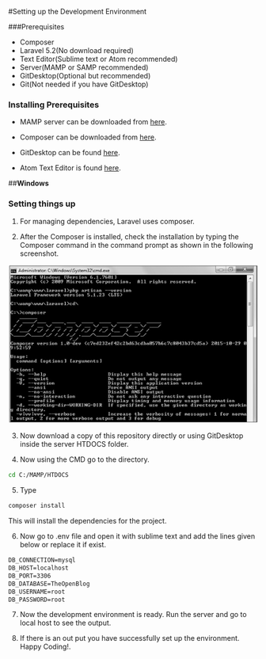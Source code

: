 #Setting up the Development Environment

###Prerequisites

- Composer
- Laravel 5.2(No download required)
- Text Editor(Sublime text or Atom recommended)
- Server(MAMP or SAMP recommended)
- GitDesktop(Optional but recommended)
- Git(Not needed if you have GitDesktop)


### **Installing Prerequisites**

- MAMP server can be downloaded from [here](https://nodejs.org/).

- Composer can be downloaded from [here](https://getcomposer.org/download/).

- GitDesktop can be found [here](https://nodejs.org/).

- Atom Text Editor is found [here](https://atom.io/).

##**Windows**

### Setting things up

1.  For managing dependencies, Laravel uses composer.

2. After the Composer is installed, check the installation by typing the Composer command in the command prompt as shown in the following screenshot.
<img src="/images/composer.jpg">

3. Now download a copy of this repository directly or using GitDesktop inside the server HTDOCS folder.

4. Now using the CMD go to the directory.
```sh
cd C:/MAMP/HTDOCS
```
5. Type
 ```sh
composer install
```
 This will install the dependencies for the project.

6. Now go to .env file and open it with sublime text and add the lines given below or replace it if exist.

````
DB_CONNECTION=mysql
DB_HOST=localhost
DB_PORT=3306
DB_DATABASE=TheOpenBlog
DB_USERNAME=root
DB_PASSWORD=root

````

7. Now the development environment is ready. Run the server and go to local host to see the output.

8. If there is an out put you have successfully set up the environment. Happy Coding!.  
